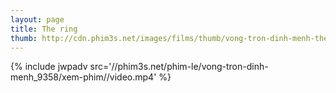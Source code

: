 ```yaml
---
layout: page
title: The ring
thumb: http://cdn.phim3s.net/images/films/thumb/vong-tron-dinh-menh-the-ring-2016.jpg
---
```

{% include jwpadv src='//phim3s.net/phim-le/vong-tron-dinh-menh_9358/xem-phim//video.mp4' %}
